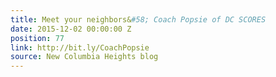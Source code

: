 ```yaml
---
title: Meet your neighbors&#58; Coach Popsie of DC SCORES
date: 2015-12-02 00:00:00 Z
position: 77
link: http://bit.ly/CoachPopsie
source: New Columbia Heights blog
---
```


